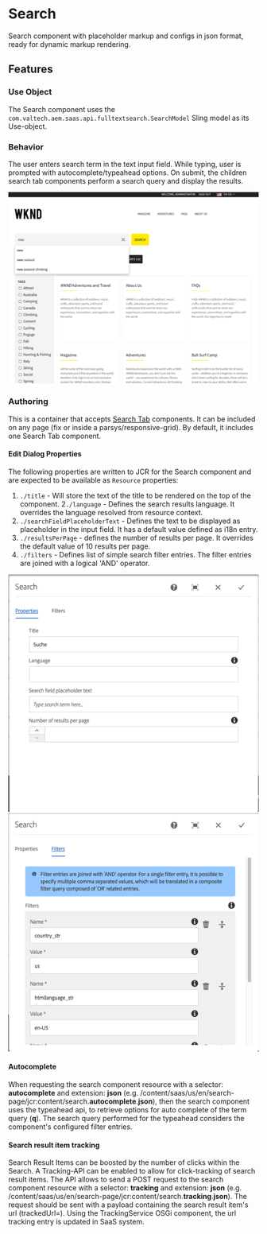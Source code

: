 Search
====
Search component with placeholder markup and configs in json format, ready for dynamic markup rendering.

## Features

### Use Object
The Search component uses the `com.valtech.aem.saas.api.fulltextsearch.SearchModel` Sling model as its Use-object.

### Behavior
The user enters search term in the text input field. While typing, user is prompted with autocomplete/typeahead options. On submit, the children search tab components perform a search query and display the results.

![typeahead](../../../../../../../../../images/searchpage-typeahead.png)

### Authoring
This is a container that accepts [Search Tab](../searchtab/README.md) components. It can be included on any page (fix or inside a parsys/responsive-grid). By default, it includes one Search
Tab component.

#### Edit Dialog Properties
The following properties are written to JCR for the Search component and are expected to be available as `Resource` properties:

1. `./title` - Will store the text of the title to be rendered on the top of the component.
2`./language` - Defines the search results language. It overrides the language resolved from resource context.
2. `./searchFieldPlaceholderText` - Defines the text to be displayed as placeholder in the input field. It has a default value defined as i18n entry.
3. `./resultsPerPage` - defines the number of results per page. It overrides the default value of 10 results per page.
4. `./filters` - Defines list of simple search filter entries. The filter entries are joined with a logical 'AND'
   operator.

![dialog tab properties](../../../../../../../../../images/search_dialog_properties.png)
![dialog tab filters](../../../../../../../../../images/search_dialog_filters.png)

#### Autocomplete

When requesting the search component resource with a selector: **autocomplete** and extension: **json** (e.g.
/content/saas/us/en/search-page/jcr:content/search.**autocomplete**.**json**), then the search component uses the
typeahead api, to retrieve options for auto complete of the term query (**q**). The search query performed for the
typeahead considers the component's configured filter entries.

#### Search result item tracking

Search Result Items can be boosted by the number of clicks within the Search. A Tracking-API can be enabled to allow for click-tracking of search result items. The API allows to send a POST request to the search component resource with a selector: **tracking** and extension: **json** (e.g. /content/saas/us/en/search-page/jcr:content/search.**tracking**.**json**). The request should be sent with a payload containing the search result item's url (trackedUrl=). Using the TrackingService OSGi component, the url tracking entry is updated in SaaS system.
